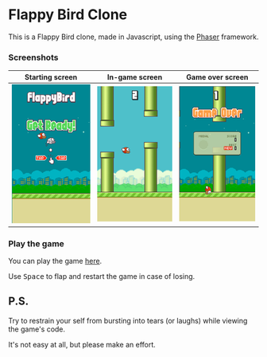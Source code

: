 # Flappy Bird Clone
This is a Flappy Bird clone, made in Javascript, using the [Phaser](https://phaser.io/download/release/2.6.2) framework.

### Screenshots

| Starting screen  | In-game screen | Game over screen 
| ------------- | ------------- | -------------
| ![Flappy Bird start screen](https://github.com/VasilisG/FlappyBirdClone/blob/master/Screenshots/flappyBirdClone_1.png)  | ![Flappy Bird start screen](https://github.com/VasilisG/FlappyBirdClone/blob/master/Screenshots/flappyBirdClone_3.png) | ![Flappy Bird start screen](https://github.com/VasilisG/FlappyBirdClone/blob/master/Screenshots/flappyBirdClone_2.png)

### Play the game

You can play the game [here](https://vasilisg.github.io/FlappyBirdClone/).

Use <kbd>Space</kbd> to flap and restart the game in case of losing.

## P.S.
Try to restrain your self from bursting into tears (or laughs) while viewing the game's code. 

It's not easy at all, but please make an effort.
